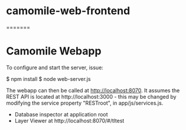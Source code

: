 camomile-web-frontend
=====================
=======
# Camomile Webapp

To configure and start the server, issue:

$ npm install
$ node web-server.js

The webapp can then be called at [http://localhost:8070](http://localhost:8070).
It assumes the REST API is located at http://localhost:3000 - this may be changed by modifying the service property "RESTroot", in app/js/services.js. 

- Database inspector at application root
- Layer Viewer at http://localhost:8070/#/tltest
